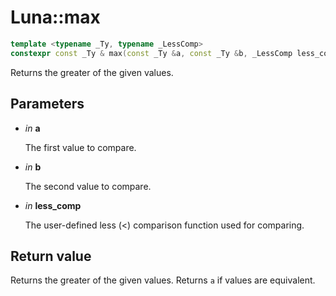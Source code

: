 # Luna::max

```c++
template <typename _Ty, typename _LessComp>
constexpr const _Ty & max(const _Ty &a, const _Ty &b, _LessComp less_comp)
```

Returns the greater of the given values. 



## Parameters
* *in* **a**

    The first value to compare. 

* *in* **b**

    The second value to compare. 

* *in* **less_comp**

    The user-defined less (<) comparison function used for comparing. 

## Return value
Returns the greater of the given values. Returns `a` if values are equivalent. 


